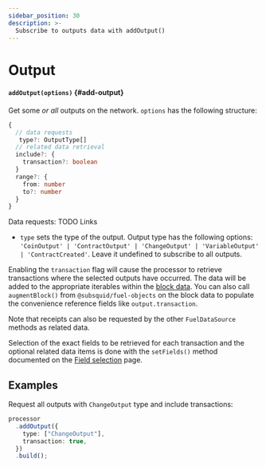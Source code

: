 ```yaml
---
sidebar_position: 30
description: >-
  Subscribe to outputs data with addOutput()
---
```


# Output

#### `addOutput(options)` {#add-output}

Get some _or all_ outputs on the network. `options` has the following structure:

```typescript
{
  // data requests
   type?: OutputType[]
  // related data retrieval
  include?: {
    transaction?: boolean
  }
  range?: {
    from: number
    to?: number
  }
}
```

Data requests:
TODO Links

- `type` sets the type of the output. Output type has the following options: `'CoinOutput' | 'ContractOutput' | 'ChangeOutput' | 'VariableOutput' | 'ContractCreated'`. Leave it undefined to subscribe to all outputs.

Enabling the `transaction` flag will cause the processor to retrieve transactions where the selected outputs have occurred. The data will be added to the appropriate iterables within the [block data](/fuel-indexing/fuel-datasource/context-interfaces). You can also call `augmentBlock()` from `@subsquid/fuel-objects` on the block data to populate the convenience reference fields like `output.transaction`.

Note that receipts can also be requested by the other `FuelDataSource` methods as related data.

Selection of the exact fields to be retrieved for each transaction and the optional related data items is done with the `setFields()` method documented on the [Field selection](../field-selection) page.

## Examples

Request all outputs with `ChangeOutput` type and include transactions:

```ts
processor
  .addOutput({
    type: ["ChangeOutput"],
    transaction: true,
  })
  .build();
```
